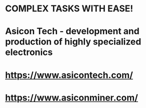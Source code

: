 # COMPLEX TASKS WITH EASE!
# Asicon Tech - development and production of highly specialized electronics
# https://www.asicontech.com/
# https://www.asiconminer.com/
